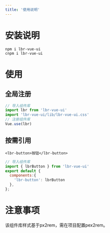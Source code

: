 ```yaml
---
title: '使用说明'
---
```

# 安装说明
```
npm i lbr-vue-ui
cnpm i lbr-vue-ui
```
# 使用
## 全局注册
```js
// 导入组件库
import lbr from 'lbr-vue-ui'
import 'lbr-vue-ui/lib/lbr-vue-ui.css'
// 注册组件库
Vue.use(lbr)
```

## 按需引用
```vue
<lbr-button>按钮</lbr-button>
```
```js
// 导入组件库
import { lbrButton } from 'lbr-vue-ui'
export default {
  components:{
    'lbr-button': lbrButton
  },
};
```
# 注意事项
该组件库样式基于px2rem，需在项目配置pex2rem。